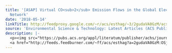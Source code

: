 ```yaml
---
title: '[ASAP] Virtual CO<sub>2</sub> Emission Flows in the Global Electricity Trade
  Network'
date: '2018-05-14'
linkTitle: http://feedproxy.google.com/~r/acs/esthag/~3/2gudaVA0GzM/acs.est.7b05191
source: 'Environmental Science & Technology: Latest Articles (ACS Publications)'
description: |-
  <p><img src="https://pubs.acs.org/appl/literatum/publisher/achs/journals/content/esthag/0/esthag.ahead-of-print/acs.est.7b05191/20180514/images/medium/es-2017-05191h_0004.gif" alt="TOC Graphic"/></p><div><cite>Environmental Science & Technology</cite></div><div>DOI: 10.1021/acs.est.7b05191</div><div class="feedflare">
  <a href="http://feeds.feedburner.com/~ff/acs/esthag?a=2gudaVA0GzM:OSjFGkiTnuE:yIl2AUoC8zA"><img src="http://feeds.feedburner.com/~ff/acs/esthag?d=yIl2AUoC8zA" border="0"></img></a>
---
```


